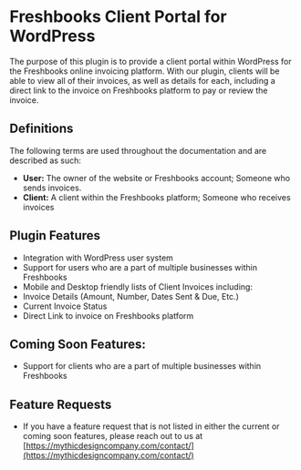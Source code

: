 # Freshbooks Client Portal for WordPress
The purpose of this plugin is to provide a client portal within WordPress for the Freshbooks online invoicing platform. With our plugin, clients will be able to view all of their invoices, as well as details for each, including a direct link to the invoice on Freshbooks platform to pay or review the invoice.

## Definitions
The following terms are used throughout the documentation and are described as such:

- **User:** The owner of the website or Freshbooks account; Someone who sends invoices.
- **Client:** A client within the Freshbooks platform; Someone who receives invoices

## Plugin Features
- Integration with WordPress user system
- Support for users who are a part of multiple businesses within Freshbooks
- Mobile and Desktop friendly lists of Client Invoices including:
 - Invoice Details (Amount, Number, Dates Sent & Due, Etc.)
 - Current Invoice Status
 - Direct Link to invoice on Freshbooks platform

## Coming Soon Features:
-  Support for clients who are a part of multiple businesses within Freshbooks

## Feature Requests
- If you have a feature request that is not listed in either the current or coming soon features, please reach out to us at [https://mythicdesigncompany.com/contact/](https://mythicdesigncompany.com/contact/)